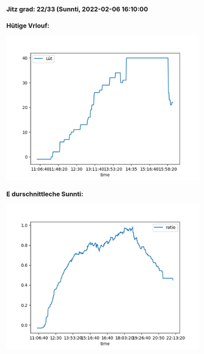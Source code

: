 ### Jitz grad: 22/33 (Sunnti, 2022-02-06 16:10:00

### Hütige Vrlouf:
![Graph](Today.png)

### E durschnittleche Sunnti:
![Graph](Sunnti.png)